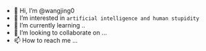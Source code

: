 - 👋 Hi, I’m @wangjing0
- 👀 I’m interested in ```artificial intelligence and human stupidity```
- 🌱 I’m currently learning ..
- 💞️ I’m looking to collaborate on ...
- 📫 How to reach me ...

<!---
wangjing0/wangjing0 is a ✨ special ✨ repository because its `README.md` (this file) appears on your GitHub profile.
You can click the Preview link to take a look at your changes.
--->
